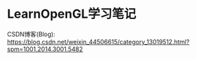 # LearnOpenGL学习笔记
CSDN博客(Blog): https://blog.csdn.net/weixin_44506615/category_13019512.html?spm=1001.2014.3001.5482